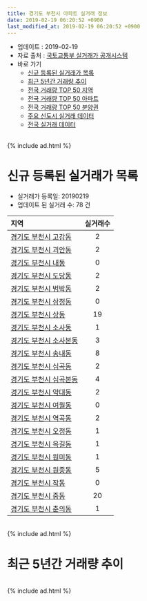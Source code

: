```yaml
---
title: 경기도 부천시 아파트 실거래 정보
date: 2019-02-19 06:20:52 +0900
last_modified_at: 2019-02-19 06:20:52 +0900
---
```


* 업데이트 : 2019-02-19
* 자료 출처 : [국토교통부 실거래가 공개시스템](http://rt.molit.go.kr)
* 바로 가기
    * [신규 등록된 실거래가 목록](#신규-등록된-실거래가-목록)
    * [최근 5년간 거래량 추이](#최근-5년간-거래량-추이)
    * [전국 거래량 TOP 50 지역](https://inasie.github.io/apt-trade-info/최근-3개월-전국에서-가장-거래가-많이-발생한-지역)
    * [전국 거래량 TOP 50 아파트](https://inasie.github.io/apt-trade-info/최근-3개월-전국에서-가장-거래가-많이-발생한-아파트)
    * [전국 거래량 TOP 50 분양권](https://inasie.github.io/apt-trade-info/최근-3개월-전국에서-가장-거래가-많이-발생한-분양권)
    * [주요 신도시 실거래 데이터](https://inasie.github.io/apt-trade-info/주요-신도시)
    * [전국 실거래 데이터](https://inasie.github.io/apt-trade-info/전국)

<br>
{% include ad.html %}
<br>

# 신규 등록된 실거래가 목록
* 실거래가 등록일: 20190219
* 업데이트 된 실거래 수: 78 건


|지역|실거래수|
|:---|:---:|
|[경기도 부천시 고강동](https://inasie.github.io/apt-trade-info/경기도-부천시-고강동)|2|
|[경기도 부천시 괴안동](https://inasie.github.io/apt-trade-info/경기도-부천시-괴안동)|2|
|[경기도 부천시 내동](https://inasie.github.io/apt-trade-info/경기도-부천시-내동)|0|
|[경기도 부천시 도당동](https://inasie.github.io/apt-trade-info/경기도-부천시-도당동)|2|
|[경기도 부천시 범박동](https://inasie.github.io/apt-trade-info/경기도-부천시-범박동)|2|
|[경기도 부천시 삼정동](https://inasie.github.io/apt-trade-info/경기도-부천시-삼정동)|0|
|[경기도 부천시 상동](https://inasie.github.io/apt-trade-info/경기도-부천시-상동)|19|
|[경기도 부천시 소사동](https://inasie.github.io/apt-trade-info/경기도-부천시-소사동)|1|
|[경기도 부천시 소사본동](https://inasie.github.io/apt-trade-info/경기도-부천시-소사본동)|3|
|[경기도 부천시 송내동](https://inasie.github.io/apt-trade-info/경기도-부천시-송내동)|8|
|[경기도 부천시 심곡동](https://inasie.github.io/apt-trade-info/경기도-부천시-심곡동)|2|
|[경기도 부천시 심곡본동](https://inasie.github.io/apt-trade-info/경기도-부천시-심곡본동)|4|
|[경기도 부천시 약대동](https://inasie.github.io/apt-trade-info/경기도-부천시-약대동)|2|
|[경기도 부천시 여월동](https://inasie.github.io/apt-trade-info/경기도-부천시-여월동)|0|
|[경기도 부천시 역곡동](https://inasie.github.io/apt-trade-info/경기도-부천시-역곡동)|2|
|[경기도 부천시 오정동](https://inasie.github.io/apt-trade-info/경기도-부천시-오정동)|1|
|[경기도 부천시 옥길동](https://inasie.github.io/apt-trade-info/경기도-부천시-옥길동)|1|
|[경기도 부천시 원미동](https://inasie.github.io/apt-trade-info/경기도-부천시-원미동)|1|
|[경기도 부천시 원종동](https://inasie.github.io/apt-trade-info/경기도-부천시-원종동)|5|
|[경기도 부천시 작동](https://inasie.github.io/apt-trade-info/경기도-부천시-작동)|0|
|[경기도 부천시 중동](https://inasie.github.io/apt-trade-info/경기도-부천시-중동)|20|
|[경기도 부천시 춘의동](https://inasie.github.io/apt-trade-info/경기도-부천시-춘의동)|1|


<br>
{% include ad.html %}
<br>

# 최근 5년간 거래량 추이


<div style="width:100%;">
    <canvas id="deal_progress" height="200"></canvas>
</div>

<script>
new Chart(document.getElementById("deal_progress"), {
    type: 'line',
    data: {
        labels: ['201402','201403','201404','201405','201406','201407','201408','201409','201410','201411','201412','201501','201502','201503','201504','201505','201506','201507','201508','201509','201510','201511','201512','201601','201602','201603','201604','201605','201606','201607','201608','201609','201610','201611','201612','201701','201702','201703','201704','201705','201706','201707','201708','201709','201710','201711','201712','201801','201802','201803','201804','201805','201806','201807','201808','201809','201810','201811','201812','201901','201902'],
        datasets: [{
            label: '매매',
            pointRadius: 1,
            data: [954, 961, 636, 571, 505, 748, 960, 940, 916, 640, 614, 1016, 1007, 1502, 1294, 1157, 1061, 1026, 880, 878, 956, 704, 486, 551, 594, 935, 920, 906, 1173, 1168, 1017, 1027, 1114, 593, 488, 393, 622, 862, 755, 925, 959, 938, 753, 791, 669, 580, 513, 693, 640, 960, 630, 646, 613, 635, 1275, 1899, 1044, 580, 485, 269, 330],
            borderColor: "rgba(255, 201, 14, 1)",
            backgroundColor: "rgba(255, 201, 14, 0.5)",
            fill: false,
            lineTension: 0
        },{
            label: '전월세',
            pointRadius: 1,
            data: [1035, 1007, 847, 730, 698, 799, 794, 829, 927, 726, 722, 908, 857, 1058, 893, 736, 804, 660, 688, 630, 841, 631, 652, 836, 765, 878, 753, 690, 710, 817, 783, 837, 999, 722, 674, 686, 896, 852, 731, 682, 749, 677, 703, 727, 642, 701, 668, 888, 777, 981, 682, 671, 605, 591, 628, 709, 732, 721, 587, 480, 130],
            borderColor: "rgba(0, 141, 185, 1)",
            backgroundColor: "rgba(0, 141, 185, 0.5)",
            fill: false,
            lineTension: 0
        }
        ]
    },
    options: {
        responsive: true,
        title: {
            display: false
        },
        tooltips: {
            mode: 'index',
            intersect: false
        },
        hover: {
            mode: 'nearest',
            intersect: true
        },
        scales: {
            xAxes: [{
                display: true,
                scaleLabel: {
                    display: true,
                    labelString: '년/월'
                }
            }],
            yAxes: [{
                display: true,
                ticks: {
                    suggestedMin: 0,
                },
                scaleLabel: {
                    display: true,
                    labelString: '실거래 수'
                }
            }]
        }
    }
});

</script>


<br>
{% include ad.html %}
<br>


